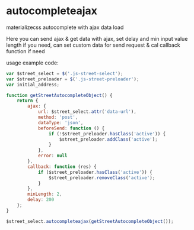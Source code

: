 # autocompleteajax
materializecss autocomplete with ajax data load

Here you can send ajax & get data with ajax, set delay and min input value length if you need, can set custom data for send request & cal callback function if need

usage example code:

```js
var $street_select = $('.js-street-select');
var $street_preloader = $('.js-street-preloader');
var initial_address;

function getStreetAutocompleteObject() {
    return {
        ajax: {
            url: $street_select.attr('data-url'),
            method: 'post',
            dataType: 'json',
            beforeSend: function () {
                if (!$street_preloader.hasClass('active')) {
                    $street_preloader.addClass('active');
                }
            },
            error: null
        },
        callback: function (res) {
            if ($street_preloader.hasClass('active')) {
                $street_preloader.removeClass('active');
            }
        },
        minLength: 2,
        delay: 200
    };
}

$street_select.autocompleteajax(getStreetAutocompleteObject());
```
